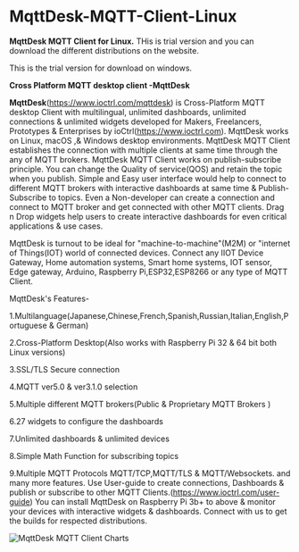 # MqttDesk-MQTT-Client-Linux
**MqttDesk MQTT Client for Linux.**
THis is trial version and you can download the different distributions on the website.

This is the trial version for download on windows.

**Cross Platform MQTT desktop client -MqttDesk**


**MqttDesk**(https://www.ioctrl.com/mqttdesk) is Cross-Platform MQTT desktop Client with multilingual, unlimited dashboards, unlimited connections & unlimited widgets developed for Makers, Freelancers, Prototypes & Enterprises by ioCtrl(https://www.ioctrl.com). MqttDesk works on Linux, macOS ,& Windows desktop environments. MqttDesk MQTT Client establishes the connection with multiple clients at same time through the any of MQTT brokers. MqttDesk MQTT Client works on publish-subscribe principle. You can change the Quality of service(QOS) and retain the topic when you publish. Simple and Easy user interface would help to connect to different MQTT brokers with interactive dashboards at same time & Publish-Subscribe to topics. Even a Non-developer can create a connection and connect to MQTT broker and get connected with other MQTT clients. Drag n Drop widgets help users to create interactive dashboards for even critical applications & use cases.

MqttDesk is turnout to be ideal for "machine-to-machine"(M2M) or "internet of Things(IOT) world of connected devices. Connect any IIOT Device Gateway, Home automation systems, Smart home systems, IOT sensor, Edge gateway, Arduino, Raspberry Pi,ESP32,ESP8266 or any type of MQTT Client.

MqttDesk's Features-

1.Multilanguage(Japanese,Chinese,French,Spanish,Russian,Italian,English,Portuguese & German)

2.Cross-Platform Desktop(Also works with Raspberry Pi 32 & 64 bit both Linux versions)

3.SSL/TLS Secure connection

4.MQTT ver5.0 & ver3.1.0 selection

5.Multiple different MQTT brokers(Public & Proprietary MQTT Brokers )

6.27 widgets to configure the dashboards

7.Unlimited dashboards & unlimited devices

8.Simple Math Function for subscribing topics

9.Multiple MQTT Protocols MQTT/TCP,MQTT/TLS & MQTT/Websockets. and many more features. Use User-guide to create connections, Dashboards & publish or subscribe to other MQTT Clients.(https://www.ioctrl.com/user-guide) You can install MqttDesk on Raspberry Pi 3b+ to above & monitor your devices with interactive widgets & dashboards. Connect with us to get the builds for respected distributions.


![MqttDesk MQTT Client Charts](https://user-images.githubusercontent.com/78931481/130112455-e3f8695b-7d39-4a0c-8d76-e8cf5ca215d6.gif)

